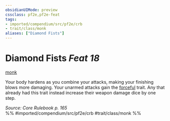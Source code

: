 ```yaml
---
obsidianUIMode: preview
cssclass: pf2e,pf2e-feat
tags:
- imported/compendium/src/pf2e/crb
- trait/class/monk
aliases: ["Diamond Fists"]
---
```

# Diamond Fists  *Feat 18*  
[monk](rules/traits/monk.md)  


Your body hardens as you combine your attacks, making your finishing blows more damaging. Your unarmed attacks gain the [forceful](forceful.md) trait. Any that already had this trait instead increase their weapon damage dice by one step.

*Source: Core Rulebook p. 165*  
%% #imported/compendium/src/pf2e/crb #trait/class/monk %%